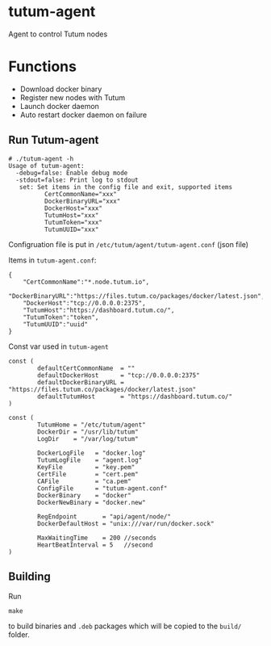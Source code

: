 tutum-agent
===========

Agent to control Tutum nodes


# Functions

* Download docker binary
* Register new nodes with Tutum
* Launch docker daemon
* Auto restart docker daemon on failure

## Run Tutum-agent 
```
# ./tutum-agent -h     
Usage of tutum-agent:
  -debug=false: Enable debug mode
  -stdout=false: Print log to stdout
   set: Set items in the config file and exit, supported items
          CertCommonName="xxx"
          DockerBinaryURL="xxx"
          DockerHost="xxx"
          TutumHost="xxx"
          TutumToken="xxx"
          TutumUUID="xxx"
```


Configruation file is put in `/etc/tutum/agent/tutum-agent.conf` (json file)

Items in `tutum-agent.conf`:
```
{
	"CertCommonName":"*.node.tutum.io",
	"DockerBinaryURL":"https://files.tutum.co/packages/docker/latest.json",
	"DockerHost":"tcp://0.0.0.0:2375",
	"TutumHost":"https://dashboard.tutum.co/",
	"TutumToken":"token",
	"TutumUUID":"uuid"
}

```

Const var used in  `tutum-agent`
```
const (
        defaultCertCommonName  = ""
        defaultDockerHost      = "tcp://0.0.0.0:2375"
        defaultDockerBinaryURL = "https://files.tutum.co/packages/docker/latest.json"
        defaultTutumHost       = "https://dashboard.tutum.co/"
)

const (
        TutumHome = "/etc/tutum/agent"
        DockerDir = "/usr/lib/tutum"
        LogDir    = "/var/log/tutum"

        DockerLogFile   = "docker.log"
        TutumLogFile    = "agent.log"
        KeyFile         = "key.pem"
        CertFile        = "cert.pem"
        CAFile          = "ca.pem"
        ConfigFile      = "tutum-agent.conf"
        DockerBinary    = "docker"
        DockerNewBinary = "docker.new"

        RegEndpoint       = "api/agent/node/"
        DockerDefaultHost = "unix:///var/run/docker.sock"

        MaxWaitingTime    = 200 //seconds
        HeartBeatInterval = 5   //second
)

```

## Building

Run

	make

to build binaries and `.deb` packages which will be copied to the `build/` folder.

